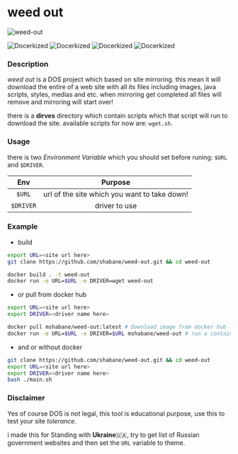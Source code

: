 # weed out

<meta property="og:image" content="https://s6.uupload.ir/files/thumb_2000_0_0_0_auto_dmfa.jpg" />

![weed-out](https://s6.uupload.ir/files/thumb_2000_0_0_0_auto_dmfa.jpg)


![Docerkized](https://img.shields.io/badge/-docker-2496ED?logo=docker&logoColor=black&style=for-the-badge)
![Docerkized](https://img.shields.io/badge/-bash-E95420?logo=ubuntu&logoColor=black&style=for-the-badge)
![Docerkized](https://img.shields.io/badge/-bash-4EAA25?logo=gnubash&logoColor=black&style=for-the-badge)
![Docerkized](https://img.shields.io/badge/-Modular-313131?&style=for-the-badge)


### Description

*weed out* is a DOS project which based on site mirroring.
this mean it will download the entire of a web site with all its
files including images, java scripts, styles, medias and etc.
when mirroring get completed all files will remove and
mirroring will start over!

there is a **dirves** directory which contain scripts which that
script will run to download the site. available scripts for now are: `wget.sh`.  

### Usage

there is two *Environment Variable* which you should set before runing: `$URL` and `$DRIVER`.

|   Env |Purpose|
|:-----:|:-----:|
|`$URL` | url of the site which you want to take down!|
|`$DRIVER`| driver to use |


### Example

- build

```bash
export URL=<site url here>
git clone https://github.com/shabane/weed-out.git && cd weed-out

docker build . -t weed-out
docker run -e URL=$URL -e DRIVER=wget weed-out
```

- or pull from docker hub

```bash
export URL=<site url here>
export DRIVER=<driver name here>

docker pull mshabane/weed-out:latest # Download image from docker hub
docker run -e URL=$URL -e DRIVER=$URL mshabane/weed-out # run a container
```

- and or without docker

```bash
git clone https://github.com/shabane/weed-out.git && cd weed-out
export URL=<site url here>
export DRIVER=<driver name here>
bash ./main.sh
```

### Disclaimer

Yes of course DOS is not legal, this tool is educational purpose,
use this to test your site *tolerance*.

i made this for Standing with **Ukraine**🇺🇦, try to get list of Russian government websites
and then set the `URL` variable to theme.   